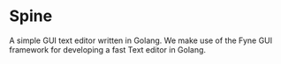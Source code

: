 # Spine
A simple GUI text editor written in Golang.
We make use of the Fyne GUI framework for developing a fast Text editor in Golang.